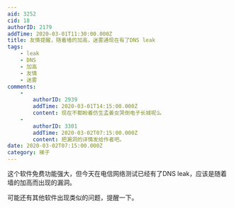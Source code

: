 ```yaml
---
aid: 3252
cid: 18
authorID: 2179
addTime: 2020-03-01T11:30:00.000Z
title: 友情提醒，随着墙的加高，迷雾通现在有了DNS leak
tags:
    - leak
    - DNS
    - 加高
    - 友情
    - 迷雾
comments:
    -
        authorID: 2939
        addTime: 2020-03-01T14:15:00.000Z
        content: 现在不都盼着仿生孟姜女哭倒电子长城呢么
    -
        authorID: 3301
        addTime: 2020-03-02T07:15:00.000Z
        content: 把漏洞的详情发给作者吧。
date: 2020-03-02T07:15:00.000Z
category: 梯子
---
```


这个软件免费功能强大，但今天在电信网络测试已经有了DNS leak，应该是随着墙的加高而出现的漏洞。

可能还有其他软件出现类似的问题，提醒一下。
